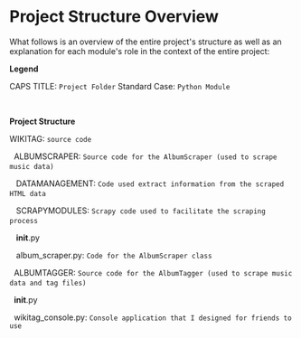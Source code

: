 # Project Structure Overview

What follows is an overview of the entire project's structure as well as an explanation for each module's role
in the context of the entire project:

**Legend**

CAPS TITLE: `Project Folder`
Standard Case: `Python Module`

&nbsp;

**Project Structure**

WIKITAG: `source code`

&nbsp; ALBUMSCRAPER: `Source code for the AlbumScraper (used to scrape music data)`
&nbsp;

&nbsp;&nbsp; DATAMANAGEMENT: `Code used extract information from the scraped HTML data`
&nbsp;

&nbsp;&nbsp; SCRAPYMODULES: `Scrapy code used to facilitate the scraping process`
&nbsp;

&nbsp;&nbsp; __init__.py
&nbsp;

&nbsp;&nbsp; album_scraper.py: `Code for the AlbumScraper class`
&nbsp;

&nbsp; ALBUMTAGGER: `Source code for the AlbumTagger (used to scrape music data and tag files)`
&nbsp;

&nbsp; __init__.py
&nbsp;

&nbsp; wikitag_console.py: `Console application that I designed for friends to use`


&nbsp;&nbsp;















































